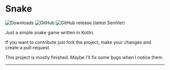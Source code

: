 # Snake
![Downloads](https://img.shields.io/github/downloads/Trqhxrd/Snake/total?style=flat-square)
![GitHub](https://img.shields.io/github/license/Trqhxrd/Snake?style=flat-square)
![GitHub release (latest SemVer)](https://img.shields.io/github/v/release/Trqhxrd/Snake?style=flat-square)

Just a simple snake game written in Kotlin.

If you want to contribute just fork the project, make your changes and create a pull-request.

This project is mostly finished. Maybe I'll fix some bugs when I notice them.

___
